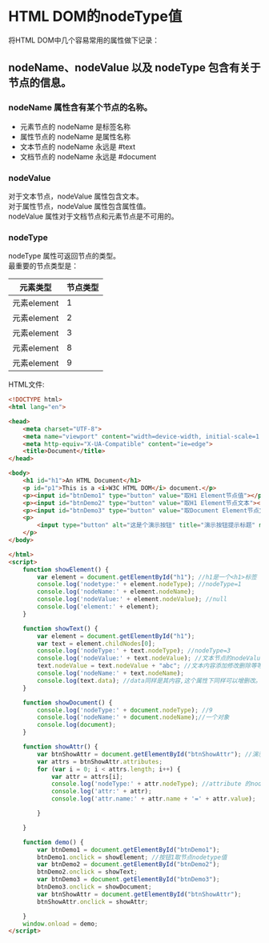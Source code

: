 # HTML DOM的nodeType值   
将HTML DOM中几个容易常用的属性做下记录：   

## nodeName、nodeValue 以及 nodeType 包含有关于节点的信息。  
### nodeName 属性含有某个节点的名称。   
- 元素节点的 nodeName 是标签名称  
- 属性节点的 nodeName 是属性名称   
- 文本节点的 nodeName 永远是 #text   
- 文档节点的 nodeName 永远是 #document   

### nodeValue   
对于文本节点，nodeValue 属性包含文本。    
对于属性节点，nodeValue 属性包含属性值。    
nodeValue 属性对于文档节点和元素节点是不可用的。   

### nodeType   
nodeType 属性可返回节点的类型。   
最重要的节点类型是：     

|元素类型|节点类型|
|------|--------|
|元素element|1|
|元素element|2|
|元素element|3|
|元素element|8|
|元素element|9|    

HTML文件:
```html   
<!DOCTYPE html>
<html lang="en">

<head>
    <meta charset="UTF-8">
    <meta name="viewport" content="width=device-width, initial-scale=1.0">
    <meta http-equiv="X-UA-Compatible" content="ie=edge">
    <title>Document</title>
</head>

<body>
    <h1 id="h1">An HTML Document</h1>
    <p id="p1">This is a <i>W3C HTML DOM</i> document.</p>
    <p><input id="btnDemo1" type="button" value="取H1 Element节点值"></p>
    <p><input id="btnDemo2" type="button" value="取H1 Element节点文本"></p>
    <p><input id="btnDemo3" type="button" value="取Document Element节点文本"></p>
    <p>
        <input type="button" alt="这是个演示按钮" title="演示按钮提示标题" name="btnShowAttr" id="btnShowAttr" value="按钮节点演示" />
    </p>
</body>

</html>
<script>
    function showElement() {
        var element = document.getElementById("h1"); //h1是一个<h1>标签
        console.log('nodetype:' + element.nodeType); //nodeType=1
        console.log('nodeName:' + element.nodeName);
        console.log('nodeValue:' + element.nodeValue); //null
        console.log('element:' + element);
    }

    function showText() {
        var element = document.getElementById("h1");
        var text = element.childNodes[0];
        console.log('nodeType:' + text.nodeType); //nodeType=3
        console.log('nodeValue:' + text.nodeValue); //文本节点的nodeValue是其文本内容
        text.nodeValue = text.nodeValue + "abc"; //文本内容添加修改删除等等。
        console.log('nodeName:' + text.nodeName);
        console.log(text.data); //data同样是其内容,这个属性下同样可以增删改。
    }

    function showDocument() {
        console.log('nodeType:' + document.nodeType); //9
        console.log('nodeName:' + document.nodeName);//一个对象
        console.log(document);
    }

    function showAttr() {
        var btnShowAttr = document.getElementById("btnShowAttr"); //演示按钮，有很多属性
        var attrs = btnShowAttr.attributes;
        for (var i = 0; i < attrs.length; i++) {
            var attr = attrs[i];
            console.log('nodeType:' + attr.nodeType); //attribute 的nodeType=2
            console.log('attr:' + attr);
            console.log('attr.name:' + attr.name + '=' + attr.value);

        }

    }

    function demo() {
        var btnDemo1 = document.getElementById("btnDemo1");
        btnDemo1.onclick = showElement; //按钮1取节点nodetype值
        var btnDemo2 = document.getElementById("btnDemo2");
        btnDemo2.onclick = showText;
        var btnDemo3 = document.getElementById("btnDemo3");
        btnDemo3.onclick = showDocument;
        var btnShowAttr = document.getElementById("btnShowAttr");
        btnShowAttr.onclick = showAttr;

    }
    window.onload = demo;
</script>
```